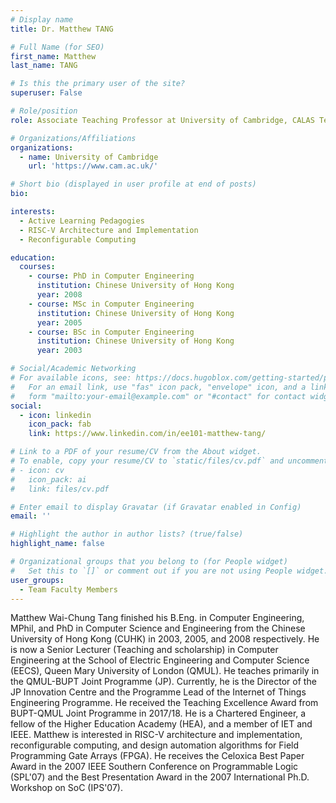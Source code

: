 ```yaml
---
# Display name
title: Dr. Matthew TANG

# Full Name (for SEO)
first_name: Matthew
last_name: TANG

# Is this the primary user of the site?
superuser: False

# Role/position
role: Associate Teaching Professor at University of Cambridge, CALAS Team Faculty Members

# Organizations/Affiliations
organizations:
  - name: University of Cambridge
    url: 'https://www.cam.ac.uk/'

# Short bio (displayed in user profile at end of posts)
bio: 

interests:
  - Active Learning Pedagogies
  - RISC-V Architecture and Implementation
  - Reconfigurable Computing

education:
  courses:
    - course: PhD in Computer Engineering
      institution: Chinese University of Hong Kong
      year: 2008
    - course: MSc in Computer Engineering
      institution: Chinese University of Hong Kong
      year: 2005 
    - course: BSc in Computer Engineering
      institution: Chinese University of Hong Kong
      year: 2003

# Social/Academic Networking
# For available icons, see: https://docs.hugoblox.com/getting-started/page-builder/#icons
#   For an email link, use "fas" icon pack, "envelope" icon, and a link in the
#   form "mailto:your-email@example.com" or "#contact" for contact widget.
social:
  - icon: linkedin
    icon_pack: fab
    link: https://www.linkedin.com/in/ee101-matthew-tang/

# Link to a PDF of your resume/CV from the About widget.
# To enable, copy your resume/CV to `static/files/cv.pdf` and uncomment the lines below.
# - icon: cv
#   icon_pack: ai
#   link: files/cv.pdf

# Enter email to display Gravatar (if Gravatar enabled in Config)
email: ''

# Highlight the author in author lists? (true/false)
highlight_name: false

# Organizational groups that you belong to (for People widget)
#   Set this to `[]` or comment out if you are not using People widget.
user_groups:
  - Team Faculty Members
---
```


Matthew Wai-Chung Tang finished his B.Eng. in Computer Engineering, MPhil, and PhD in Computer Science and Engineering from the Chinese University of Hong Kong (CUHK) in 2003, 2005, and 2008 respectively. He is now a Senior Lecturer (Teaching and scholarship) in Computer Engineering at the School of Electric Engineering and Computer Science (EECS), Queen Mary University of London (QMUL). He teaches primarily in the QMUL-BUPT Joint Programme (JP). Currently, he is the Director of the JP Innovation Centre and the Programme Lead of the Internet of Things Engineering Programme. He received the Teaching Excellence Award from BUPT-QMUL Joint Programme in 2017/18. He is a Chartered Engineer, a fellow of the Higher Education Academy (HEA), and a member of IET and IEEE. Matthew is interested in RISC-V architecture and implementation, reconfigurable computing, and design automation algorithms for Field Programming Gate Arrays (FPGA). He receives the Celoxica Best Paper Award in the 2007 IEEE Southern Conference on Programmable Logic (SPL'07) and the Best Presentation Award in the 2007 International Ph.D. Workshop on SoC (IPS'07).